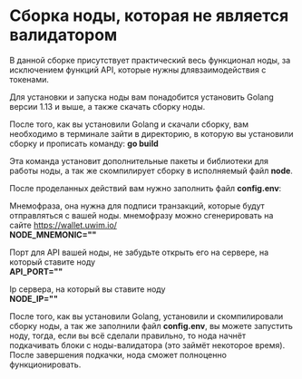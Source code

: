 # Сборка ноды, которая не является валидатором

В данной сборке присутствует практический весь функционал ноды, за исключением функций API, которые нужны длявзаимодействия с токенами.

Для установки и запуска ноды вам понадобится установить Golang версии 1.13 и выше, а также скачать сборку ноды.

После того, как вы установили Golang и скачали сборку, вам необходимо в терминале зайти в директорию, в которую вы установили сборку и прописать команду: **go build**

Эта команда установит дополнительные пакеты и библиотеки для работы ноды, а так же скомпилирует сборку в исполняемый файл **node**.

После проделанных действий вам нужно заполнить файл **config.env**:

Мнемофраза, она нужна для подписи транзакций, которые будут отправляться с вашей ноды. мнемофразу можно сгенерировать на сайте <https://wallet.uwim.io/><br>
**NODE_MNEMONIC=""**

Порт для API вашей ноды, не забудьте открыть его на сервере, на который ставите ноду<br>
**API_PORT=""**

Ip сервера, на который вы ставите ноду<br>
**NODE_IP=""**

После того, как вы установили Golang, установили и скомпилировали сборку ноды, а так же заполнили файл **config.env**, вы можете запустить ноду, тогда, если вы всё сделали правильно, то нода начнёт подкачивать блоки с ноды-валидатора (это займёт некоторое время). После завершения подкачки, нода сможет полноценно функционировать.
